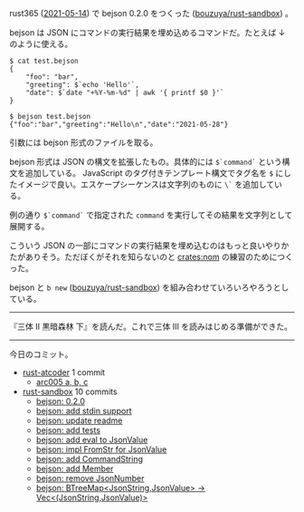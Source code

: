 rust365 ([2021-05-14]) で bejson 0.2.0 をつくった ([bouzuya/rust-sandbox]) 。

bejson は JSON にコマンドの実行結果を埋め込めるコマンドだ。たとえば ↓ のように使える。

```console
$ cat test.bejson
{
    "foo": "bar",
    "greeting": $`echo 'Hello'`,
    "date": $`date "+%Y-%m-%d" | awk '{ printf $0 }'`
}

$ bejson test.bejson
{"foo":"bar","greeting":"Hello\n","date":"2021-05-28"}
```

引数には bejson 形式のファイルを取る。

bejson 形式は JSON の構文を拡張したもの。具体的には `` $`command` `` という構文を追加している。 JavaScript のタグ付きテンプレート構文でタグ名を `$` にしたイメージで良い。エスケープシーケンスは文字列のものに `` \` `` を追加している。

例の通り `` $`command` `` で指定された `command` を実行してその結果を文字列として展開する。

こういう JSON の一部にコマンドの実行結果を埋め込むのはもっと良いやりかたがありそう。ただぼくがそれを知らないのと [crates:nom] の練習のためにつくった。

bejson と `b new` ([bouzuya/rust-sandbox]) を組み合わせていろいろやろうとしている。

---

『三体 II 黒暗森林 下』を読んだ。これで三体 III を読みはじめる準備ができた。

---

今日のコミット。

- [rust-atcoder](https://github.com/bouzuya/rust-atcoder) 1 commit
  - [arc005 a, b, c](https://github.com/bouzuya/rust-atcoder/commit/ae52c5301ea0e4b2615d1b8cd60aaca222967d3a)
- [rust-sandbox](https://github.com/bouzuya/rust-sandbox) 10 commits
  - [bejson: 0.2.0](https://github.com/bouzuya/rust-sandbox/commit/d5c162b308e30311f1d185eab1f965bb34511071)
  - [bejson: add stdin support](https://github.com/bouzuya/rust-sandbox/commit/bd483e3069bb940c6a857d72c9e9de411f77cd5c)
  - [bejson: update readme](https://github.com/bouzuya/rust-sandbox/commit/96149af6c777d176fb4cccdee178202031f78225)
  - [bejson: add tests](https://github.com/bouzuya/rust-sandbox/commit/91ba40362e4b048983e355b91f5214caf551b0ea)
  - [bejson: add eval to JsonValue](https://github.com/bouzuya/rust-sandbox/commit/011beb07cdd32b35f7cfbc78072b5763d30d3990)
  - [bejson: impl FromStr for JsonValue](https://github.com/bouzuya/rust-sandbox/commit/f446997506a9832e7fb546dd575ae3e19a69e5c7)
  - [bejson: add CommandString](https://github.com/bouzuya/rust-sandbox/commit/1335fc8c937719e909e65d60a811f7e7c383350b)
  - [bejson: add Member](https://github.com/bouzuya/rust-sandbox/commit/4504c9c4e8d903b268e95589ad61ca27230b9f81)
  - [bejson: remove JsonNumber](https://github.com/bouzuya/rust-sandbox/commit/fe88c4df3536653fc2025d0405181a25018892b3)
  - [bejson: BTreeMap<JsonString,JsonValue> -> Vec<(JsonString,JsonValue)>](https://github.com/bouzuya/rust-sandbox/commit/0cae4ee8adef84a98a6a649c00be2e8be9d39ecb)

[2021-05-14]: https://blog.bouzuya.net/2021/05/14/
[bouzuya/rust-sandbox]: https://github.com/bouzuya/rust-sandbox
[crates:nom]: https://crates.io/crates/nom
